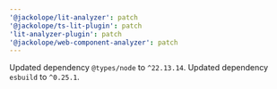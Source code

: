 ```yaml
---
'@jackolope/lit-analyzer': patch
'@jackolope/ts-lit-plugin': patch
'lit-analyzer-plugin': patch
'@jackolope/web-component-analyzer': patch
---
```


Updated dependency `@types/node` to `^22.13.14`.
Updated dependency `esbuild` to `^0.25.1`.
